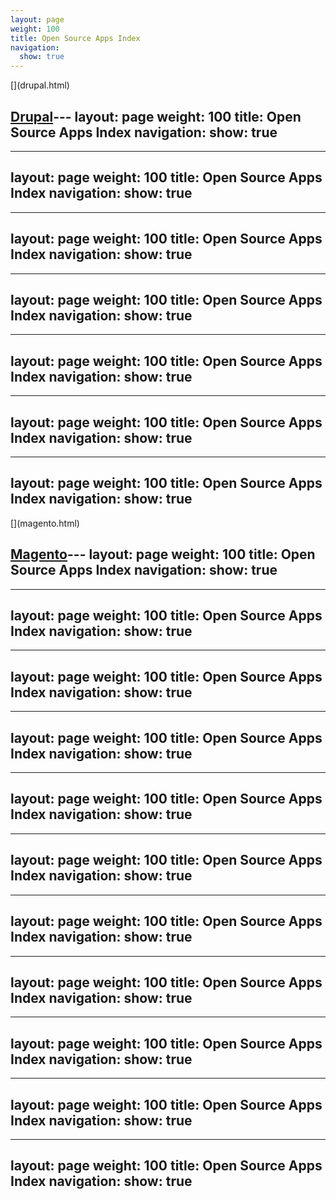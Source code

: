 ```yaml
---
layout: page
weight: 100
title: Open Source Apps Index
navigation:
  show: true
---
```


<div class="row-fluid">
<div class="span4 well callout">
[<span class="pull-right framework-icon framework-icondrupal"></span>](drupal.html)

[Drupal](drupal.html)---
layout: page
weight: 100
title: Open Source Apps Index
navigation:
  show: true
---
---
layout: page
weight: 100
title: Open Source Apps Index
navigation:
  show: true
---
---
layout: page
weight: 100
title: Open Source Apps Index
navigation:
  show: true
---
---
layout: page
weight: 100
title: Open Source Apps Index
navigation:
  show: true
---
---
layout: page
weight: 100
title: Open Source Apps Index
navigation:
  show: true
---
---
layout: page
weight: 100
title: Open Source Apps Index
navigation:
  show: true
---
---
layout: page
weight: 100
title: Open Source Apps Index
navigation:
  show: true
---

</div>
<div class="span4 well callout">
[<span class="pull-right framework-icon framework-iconmagento"></span>](magento.html)

[Magento](magento.html)---
layout: page
weight: 100
title: Open Source Apps Index
navigation:
  show: true
---
---
layout: page
weight: 100
title: Open Source Apps Index
navigation:
  show: true
---
---
layout: page
weight: 100
title: Open Source Apps Index
navigation:
  show: true
---
---
layout: page
weight: 100
title: Open Source Apps Index
navigation:
  show: true
---
---
layout: page
weight: 100
title: Open Source Apps Index
navigation:
  show: true
---
---
layout: page
weight: 100
title: Open Source Apps Index
navigation:
  show: true
---
---
layout: page
weight: 100
title: Open Source Apps Index
navigation:
  show: true
---
---
layout: page
weight: 100
title: Open Source Apps Index
navigation:
  show: true
---
---
layout: page
weight: 100
title: Open Source Apps Index
navigation:
  show: true
---
---
layout: page
weight: 100
title: Open Source Apps Index
navigation:
  show: true
---
---
layout: page
weight: 100
title: Open Source Apps Index
navigation:
  show: true
---

</div>
</div>

